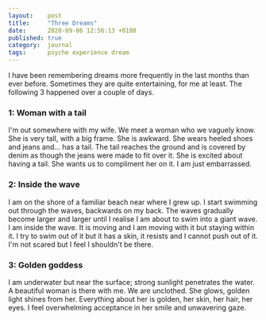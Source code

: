 ```yaml
---
layout:    post
title:     "Three Dreams"
date:      2020-09-06 12:56:13 +0100
published: true
category:  journal
tags:      psyche experience dream
---
```

I have been remembering dreams more frequently in the last months than ever before. Sometimes they are quite entertaining, for me at least. The following 3 happened over a couple of days.

### 1: Woman with a tail

I'm out somewhere with my wife. We meet a woman who we vaguely know. She is very tall, with a big frame. She is awkward. She wears heeled shoes and jeans and... has a tail. The tail reaches the ground and is covered by denim as though the jeans were made to fit over it. She is excited about having a tail. She wants us to compliment her on it. I am just embarrassed.

### 2: Inside the wave

I am on the shore of a familiar beach near where I grew up. I start swimming out through the waves, backwards on my back. The waves gradually become larger and larger until I realise I am about to swim into a giant wave. I am inside the wave. It is moving and I am moving with it but staying within it. I try to swim out of it but it has a skin, it resists and I cannot push out of it. I'm not scared but I feel I shouldn't be there.

### 3: Golden goddess

I am underwater but near the surface; strong sunlight penetrates the water. A beautiful woman is there with me. We are unclothed. She glows, golden light shines from her. Everything about her is golden, her skin, her hair, her eyes. I feel overwhelming acceptance in her smile and unwavering gaze.